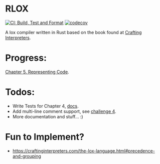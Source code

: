 # RLOX
[![CI: Build, Test and Format](https://github.com/ID-UNCLEAR/rlox/actions/workflows/ci.yml/badge.svg)](https://github.com/ID-UNCLEAR/rlox/actions/workflows/ci.yml)
[![codecov](https://codecov.io/gh/ID-UNCLEAR/rlox/graph/badge.svg?token=EBKZOOVXKZ)](https://codecov.io/gh/ID-UNCLEAR/rlox)

A lox compiler written in Rust based on the book found at [Crafting Interpreters](https://craftinginterpreters.com).

# Progress:
[Chapter 5. Representing Code](https://craftinginterpreters.com/representing-code.html).

# Todos:
- Write Tests for Chapter 4, [docs](https://doc.rust-lang.org/book/ch11-00-testing.html).
- Add multi-line comment support, see [challenge 4](https://craftinginterpreters.com/scanning.html#challenges).
- More documentation and stuff... :)


# Fun to Implement?
- https://craftinginterpreters.com/the-lox-language.html#precedence-and-grouping
